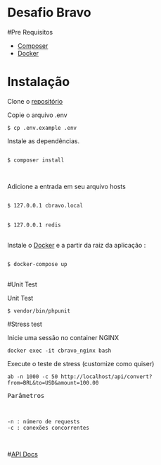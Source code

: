  
# Desafio Bravo
#Pre Requisitos
<ul>
<li><a href="https://getcomposer.org/download/">Composer</a></li>
<li><a href="https://www.docker.com/get-started">Docker</a></li>
</ul>
<h1><a id="Instalao_8"></a>Instalação</h1>
<p>Clone o <a href="https://github.com">repositório</a><br>
<p>Copie o arquivo .env</p>
<pre><code class="language-sh">$ cp .env.example .env
</code></pre>
<p>Instale as dependências.</p>
<pre>
<code class="language-sh">
$ composer install

</code>
</pre>

<p>Adicione a entrada em seu arquivo hosts</p>
<pre>
<code class="language-sh">
$ <span class="hljs-number">127.0</span>.<span class="hljs-number">0.1</span> cbravo.local
</code>
<code class="language-sh">
$ <span class="hljs-number">127.0</span>.<span class="hljs-number">0.1</span> redis
</code>
</pre>

Instale o <a href="https://www.docker.com/get-started">Docker</a> e a partir da raiz da aplicação :
<pre>
<code class="language-sh">
$ docker-compose up
</code>
</pre>

 
#Unit Test
<p>Unit Test</p>
<pre><code class="language-sh">$ vendor/bin/phpunit 
</code></pre>

#Stress test

<p>Inicie uma sessão no container NGINX</p>
<pre>
<code class="language-sh">docker exec -it cbravo_nginx bash</code>
</pre>
<p>Execute o teste de stress (customize como quiser)</p>
<pre>
<code class="language-sh">ab -n 1000 -c 50 http://localhost/api/convert?from=BRL&to=USD&amount=100.00</code>
<p>Parâmetros</p>
<pre>
<code class="language-sh">-n : número de requests</code>
<code class="language-sh">-c : conexões concorrentes</code>
</pre>
</pre>


#[API Docs](api.md)